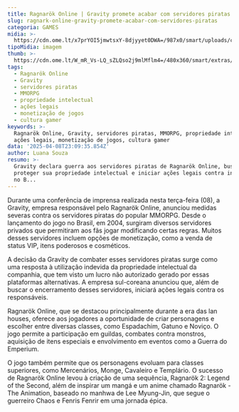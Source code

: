 ```yaml
---
title: Ragnarök Online | Gravity promete acabar com servidores piratas
slug: ragnark-online-gravity-promete-acabar-com-servidores-piratas
categoria: GAMES
midia: >-
  https://cdn.ome.lt/x7prYOI5jmwtsxY-8djyyet0DWA=/987x0/smart/uploads/conteudo/fotos/Design_sem_nome_-_2025-04-08T194946.417.png
tipoMidia: imagem
thumb: >-
  https://cdn.ome.lt/W_mR_Vs-LQ_sZLQso2j9mlMflm4=/480x360/smart/extras/conteudos/Design_sem_nome_-_2025-04-08T194946.417.png
tags:
  - Ragnarök Online
  - Gravity
  - servidores piratas
  - MMORPG
  - propriedade intelectual
  - ações legais
  - monetização de jogos
  - cultura gamer
keywords: >-
  Ragnarök Online, Gravity, servidores piratas, MMORPG, propriedade intelectual,
  ações legais, monetização de jogos, cultura gamer
data: '2025-04-08T23:09:35.854Z'
author: Luana Souza
resumo: >-
  Gravity declara guerra aos servidores piratas de Ragnarök Online, buscando
  proteger sua propriedade intelectual e iniciar ações legais contra infratores
  no B...
---
```


Durante uma conferência de imprensa realizada nesta terça-feira (08), a Gravity, empresa responsável pelo Ragnarök Online, anunciou medidas severas contra os servidores piratas do popular MMORPG. Desde o lançamento do jogo no Brasil, em 2004, surgiram diversos servidores privados que permitiram aos fãs jogar modificando certas regras. Muitos desses servidores incluem opções de monetização, como a venda de status VIP, itens poderosos e cosméticos.

A decisão da Gravity de combater esses servidores piratas surge como uma resposta à utilização indevida da propriedade intelectual da companhia, que tem visto um lucro não autorizado gerado por essas plataformas alternativas. A empresa sul-coreana anunciou que, além de buscar o encerramento desses servidores, iniciará ações legais contra os responsáveis.

Ragnarök Online, que se destacou principalmente durante a era das lan houses, oferece aos jogadores a oportunidade de criar personagens e escolher entre diversas classes, como Espadachim, Gatuno e Noviço. O jogo permite a participação em guildas, combates contra monstros, aquisição de itens especiais e envolvimento em eventos como a Guerra do Emperium.

O jogo também permite que os personagens evoluam para classes superiores, como Mercenários, Monge, Cavaleiro e Templário. O sucesso de Ragnarök Online levou à criação de uma sequência, Ragnarök 2: Legend of the Second, além de inspirar um mangá e um anime chamado Ragnarök - The Animation, baseado no manhwa de Lee Myung-Jin, que segue o guerreiro Chaos e Fenris Fenrir em uma jornada épica.

